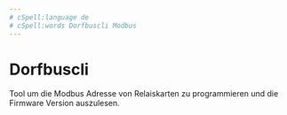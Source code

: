 ```yaml
---
# cSpell:language de
# cSpell:words Dorfbuscli Modbus
---
```


# Dorfbuscli

Tool um die Modbus Adresse von Relaiskarten zu programmieren und die Firmware Version auszulesen.
